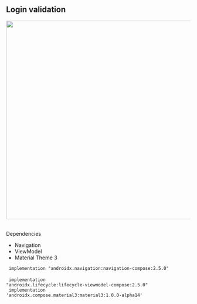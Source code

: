 ## Login validation 

<div> <img height ="540em" src="https://user-images.githubusercontent.com/84216382/177020098-bcd98d1b-92b1-41e4-8f48-44770c3c2036.gif">  </div>



<br>

<p> Dependencies </p>

- Navigation
- ViewModel
- Material Theme 3

<code> implementation "androidx.navigation:navigation-compose:2.5.0" </code><br>
<code> implementation "androidx.lifecycle:lifecycle-viewmodel-compose:2.5.0" </code><br>
<code> implementation 'androidx.compose.material3:material3:1.0.0-alpha14' </code><br>



